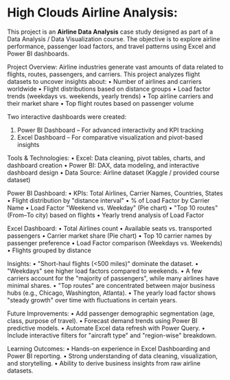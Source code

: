 
# High Clouds Airline Analysis:
This project is an **Airline Data Analysis** case study designed as part of a Data Analysis / Data Visualization course. The objective is to explore airline performance, passenger load factors, and travel patterns using Excel and Power BI dashboards.

Project Overview:
Airline industries generate vast amounts of data related to flights, routes, passengers, and carriers.
This project analyzes flight datasets to uncover insights about:
• Number of airlines and carriers worldwide
• Flight distributions based on distance groups
• Load factor trends (weekdays vs. weekends, yearly trends)
• Top airline carriers and their market share
• Top flight routes based on passenger volume

Two interactive dashboards were created:
1. Power BI Dashboard – For advanced interactivity and KPI tracking
2. Excel Dashboard – For comparative visualization and pivot-based insights

Tools & Technologies:
• Excel: Data cleaning, pivot tables, charts, and dashboard creation
• Power BI: DAX, data modeling, and interactive dashboard design
• Data Source: Airline dataset (Kaggle / provided course dataset)

Power BI Dashboard:
• KPIs: Total Airlines, Carrier Names, Countries, States
• Flight distribution by "distance interval"
• % of Load Factor by Carrier Name
• Load Factor "Weekend vs. Weekday" (Pie chart)
• "Top 10 routes" (From–To city) based on flights
• Yearly trend analysis of Load Factor

Excel Dashboard:
• Total Airlines count
• Available seats vs. transported passengers
• Carrier market share (Pie chart)
• Top 10 carrier names by passenger preference
• Load Factor comparison (Weekdays vs. Weekends)
• Flights grouped by distance

Insights:
• "Short-haul flights (<500 miles)" dominate the dataset.
• "Weekdays" see higher load factors compared to weekends.
• A few carriers account for the "majority of passengers", while many airlines have minimal shares.
• "Top routes" are concentrated between major business hubs (e.g., Chicago, Washington, Atlanta).
• The yearly load factor shows "steady growth" over time with fluctuations in certain years.

Future Improvements:
• Add passenger demographic segmentation (age, class, purpose of travel).
• Forecast demand trends using Power BI predictive models.
• Automate Excel data refresh with Power Query.
• Include interactive filters for "aircraft type" and "region-wise" breakdown.

Learning Outcomes:
• Hands-on experience in Excel Dashboarding and Power BI reporting.
• Strong understanding of data cleaning, visualization, and storytelling.
• Ability to derive business insights from raw airline datasets.




